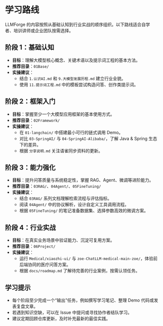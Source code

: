# 学习路线

LLMForge 的内容按照从基础认知到行业实战的顺序组织。以下路线适合自学者、培训讲师或企业团队按需选择。

## 阶段 1：基础认知

- **目标**：理解大模型核心概念、关键术语以及提示词工程的基本方法。
- **推荐目录**：`01Base/`
- **实操建议**：
  - 结合 `1.认识AI.md` 和 `9.大模型发展历程.md` 建立行业全貌。
  - 使用 `11.提示词工程.md` 中的模板尝试构造问答、创作类提示词。

## 阶段 2：框架入门

- **目标**：掌握至少一个大模型应用框架的基本使用方式。
- **推荐目录**：`02Framework/`
- **实操建议**：
  - 在 `01-langchain/` 中搭建最小可行的链式调用 Demo。
  - 对比 `03-SpringAI/` 与 `04-SpringAI-Alibaba/`，了解 Java & Spring 生态下的差异。
  - 根据 `分享说明.md` 关注语雀同步资料的更新。

## 阶段 3：能力强化

- **目标**：提升问答质量与系统稳定性，掌握 RAG、Agent、微调等进阶能力。
- **推荐目录**：`03RAG/`、`04Agent/`、`05FineTuning/`
- **实操建议**：
  - 结合 `03RAG/` 系列文档理解检索流程与评估指标。
  - 阅读 `04Agent/` 中的协议解析，设计自定义工具调用流程。
  - 根据 `05FineTuning/` 的笔记准备数据集、选择参数高效的微调方案。

## 阶段 4：行业实战

- **目标**：在真实业务场景中验证能力、沉淀可复用方案。
- **推荐目录**：`06Project/`
- **实操建议**：
  - 运行 `Medical/xiaozhi-ui/` 与 `zoe-ChatLLM-medical-main-zoe/`，体验前后端协同的医疗问答方案。
  - 根据 `docs/roadmap.md` 了解待完善的行业案例，按需认领任务。

## 学习提示

- 每个阶段至少完成一个“输出”任务，例如撰写学习笔记、整理 Demo 代码或发表复盘文章。
- 若遇到知识空缺，可以在 Issue 中提问或寻找协作者结队学习。
- 建议定期回顾仓库更新，及时补充最新的最佳实践。

